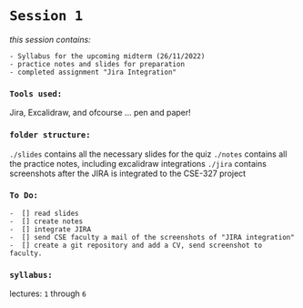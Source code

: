 # `Session 1`
_this session contains:_

    - Syllabus for the upcoming midterm (26/11/2022)
    - practice notes and slides for preparation
    - completed assignment "Jira Integration"
    
### `Tools used:`
Jira, Excalidraw, and ofcourse ... pen and paper!

### `folder structure:`

`./slides` contains all the necessary slides for the quiz
`./notes` contains all the practice notes, including excalidraw integrations
`./jira` contains screenshots after the JIRA is integrated to the CSE-327 project

### `To Do:`
    -  [] read slides
    -  [] create notes
    -  [] integrate JIRA
    -  [] send CSE faculty a mail of the screenshots of "JIRA integration" 
    -  [] create a git repository and add a CV, send screenshot to faculty.

### `syllabus:`

lectures: `1` through `6`
